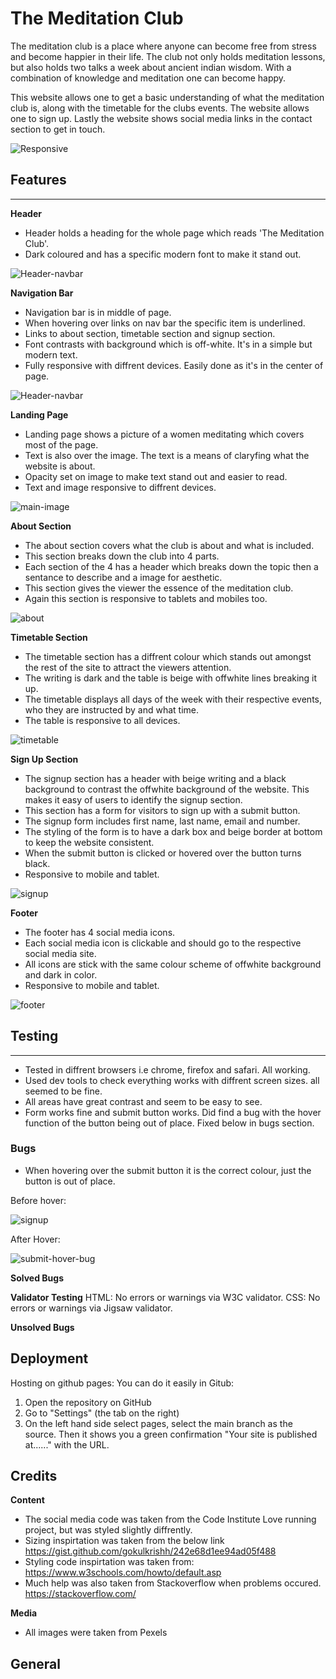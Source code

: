 # The Meditation Club

The meditation club is a place where anyone can become free from stress and become happier in their life. The club not only holds meditation lessons, but also holds two talks a week about ancient indian wisdom. With a combination of knowledge and meditation one can become happy. 

This website allows one to get a basic understanding of what the meditation club is, along with the timetable for the clubs events. The website allows one to sign up. Lastly the website shows social media links in the contact section to get in touch.

![Responsive](../the-meditation-club/readme-resources/images/Responsive.png)


## Features
<hr>

**Header**
- Header holds a heading for the whole page which reads 'The Meditation Club'.
- Dark coloured and has a specific modern font to make it stand out.

![Header-navbar](../the-meditation-club/readme-resources/images/Header-and-nav-bar.png)

**Navigation Bar**
- Navigation bar is in middle of page.
- When hovering over links on nav bar the specific item is underlined.
- Links to about section, timetable section and signup section. 
- Font contrasts with background which is off-white. It's in a simple but modern text.
- Fully responsive with diffrent devices. Easily done as it's in the center of page.

![Header-navbar](../the-meditation-club/readme-resources/images/Header-and-nav-bar.png)

**Landing Page**
- Landing page shows a picture of a women meditating which covers most of the page.
- Text is also over the image. The text is a means of claryfing what the website is about.
- Opacity set on image to make text stand out and easier to read.
- Text and image responsive to diffrent devices.

![main-image](../the-meditation-club/readme-resources/images/main-image.png)

**About Section**
- The about section covers what the club is about and what is included.
- This section breaks down the club into 4 parts. 
- Each section of the 4 has a header which breaks down the topic then a sentance to describe and a image for aesthetic.
- This section gives the viewer the essence of the meditation club.
- Again this section is responsive to tablets and mobiles too.

![about](../the-meditation-club/readme-resources/images/about.png)

**Timetable Section**
- The timetable section has a diffrent colour which stands out amongst the rest of the site to attract the viewers attention. 
- The writing is dark and the table is beige with offwhite lines breaking it up. 
- The timetable displays all days of the week with their respective events, who they are instructed by and what time. 
- The table is responsive to all devices. 

![timetable](../the-meditation-club/readme-resources/images/timetable.png)


**Sign Up Section**

- The signup section has a header with beige writing and a black background to contrast the offwhite background of the website. This makes it easy of users to identify the signup section.
- This section has a form for visitors to sign up with a submit button. 
- The signup form includes first name, last name, email and number. 
- The styling of the form is to have a dark box and beige border at bottom to keep the website consistent. 
- When the submit button is clicked or hovered over the button turns black.
- Responsive to mobile and tablet.

![signup](../the-meditation-club/readme-resources/images/signup.png)

**Footer**
- The footer has 4 social media icons. 
- Each social media icon is clickable and should go to the respective social media site. 
- All icons are stick with the same colour scheme of offwhite background and dark in color.
- Responsive to mobile and tablet.

![footer](../the-meditation-club/readme-resources/images/footer.png)

## Testing
<hr>

- Tested in diffrent browsers i.e chrome, firefox and safari. All working.
- Used dev tools to check everything works with diffrent screen sizes. all seemed to be fine. 
- All areas have great contrast and seem to be easy to see.
- Form works fine and submit button works. Did find a bug with the hover function of the button being out of place. Fixed below in bugs section.

### Bugs

- When hovering over the submit button it is the correct colour, just the button is out of place. 

Before hover:

![signup](../the-meditation-club/readme-resources/images/signup.png)

After Hover: 

![submit-hover-bug](../the-meditation-club/readme-resources/images/submit-hover-bug.png)

**Solved Bugs**


**Validator Testing**
HTML: No errors or warnings via W3C validator.
CSS: No errors or warnings via Jigsaw validator.

**Unsolved Bugs**


## Deployment

Hosting on github pages:
You can do it easily in Gitub:
1. Open the repository on GitHub
2. Go to "Settings" (the tab on the right)
3. On the left hand side select pages, select the main branch as the source.  Then it shows you a green confirmation "Your site is published at......" with the URL.

## Credits
**Content**
* The social media code was taken from the Code Institute Love running project, but was styled slightly diffrently.
* Sizing inspirtation was taken from the below link
https://gist.github.com/gokulkrishh/242e68d1ee94ad05f488
* Styling code inspirtation was taken from:
https://www.w3schools.com/howto/default.asp
* Much help was also taken from Stackoverflow when problems occured.
https://stackoverflow.com/


**Media**
* All images were taken from Pexels


## General
